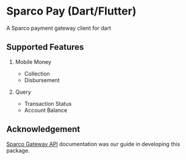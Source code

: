 # Sparco Pay (Dart/Flutter)

A Sparco payment gateway client for dart

## Supported Features

1. Mobile Money

   - Collection
   - Disbursement

2. Query
   - Transaction Status
   - Account Balance

## Acknowledgement

[Sparco Gateway API](https://documenter.getpostman.com/view/688123/T17M6k2j) documentation was our guide in developing this package.
